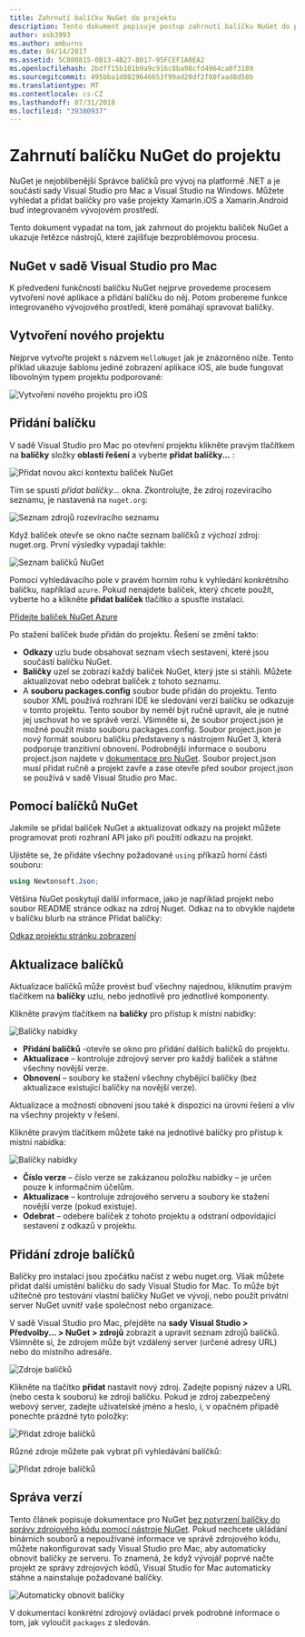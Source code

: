 ```yaml
---
title: Zahrnutí balíčku NuGet do projektu
description: Tento dokument popisuje postup zahrnutí balíčku NuGet do projektu Xamarin. Provede hledání a stahování balíčku, jakož i představení funkcí integrace integrovaného vývojového prostředí.
author: asb3993
ms.author: amburns
ms.date: 04/14/2017
ms.assetid: 5C800815-0B13-4B27-B017-95FCEF1A0EA2
ms.openlocfilehash: 2bdff15b101b9a9c916c8ba98cfd4964ca0f3189
ms.sourcegitcommit: 495bba1d8029646653f99ad20df2f80faad8d58b
ms.translationtype: MT
ms.contentlocale: cs-CZ
ms.lasthandoff: 07/31/2018
ms.locfileid: "39380937"
---
```

# <a name="including-a-nuget-package-in-your-project"></a>Zahrnutí balíčku NuGet do projektu

NuGet je nejoblíbenější Správce balíčků pro vývoj na platformě .NET a je součástí sady Visual Studio pro Mac a Visual Studio na Windows. Můžete vyhledat a přidat balíčky pro vaše projekty Xamarin.iOS a Xamarin.Android buď integrovaném vývojovém prostředí.

Tento dokument vypadat na tom, jak zahrnout do projektu balíček NuGet a ukazuje řetězce nástrojů, které zajišťuje bezproblémovou procesu.

## <a name="nuget-in-visual-studio-for-mac"></a>NuGet v sadě Visual Studio pro Mac

K předvedení funkčnosti balíčku NuGet nejprve provedeme procesem vytvoření nové aplikace a přidání balíčku do něj. Potom probereme funkce integrovaného vývojového prostředí, které pomáhají spravovat balíčky.

## <a name="create-a-new-project"></a>Vytvoření nového projektu

Nejprve vytvořte projekt s názvem `HelloNuget` jak je znázorněno níže. Tento příklad ukazuje šablonu jediné zobrazení aplikace iOS, ale bude fungovat libovolným typem projektu podporované:

![Vytvoření nového projektu pro iOS](media/nuget-walkthrough-NewProject.png)

## <a name="adding-a-package"></a>Přidání balíčku

V sadě Visual Studio pro Mac po otevření projektu klikněte pravým tlačítkem na **balíčky** složky **oblasti řešení** a vyberte **přidat balíčky...** :

![Přidat novou akci kontextu balíček NuGet](media/nuget-walkthrough-PackagesMenu.png)

Tím se spustí _přidat balíčky..._  okna. Zkontrolujte, že zdroj rozevíracího seznamu, je nastavená na `nuget.org`:

![Seznam zdrojů rozevíracího seznamu](media/nuget-walkthrough-Source.png)

Když balíček otevře se okno načte seznam balíčků z výchozí zdroj: nuget.org. První výsledky vypadají takhle:

![Seznam balíčků NuGet](media/nuget-walkthrough-AddPackages1.png)

Pomocí vyhledávacího pole v pravém horním rohu k vyhledání konkrétního balíčku, například `azure`. Pokud nenajdete balíček, který chcete použít, vyberte ho a klikněte **přidat balíček** tlačítko a spusťte instalaci.


[Přidejte balíček NuGet Azure](media/nuget-walkthrough-AddPackages2.png)

Po stažení balíček bude přidán do projektu. Řešení se změní takto:

* **Odkazy** uzlu bude obsahovat seznam všech sestavení, které jsou součástí balíčku NuGet.
* **Balíčky** uzel se zobrazí každý balíček NuGet, který jste si stáhli. Můžete aktualizovat nebo odebrat balíček z tohoto seznamu.
* A **souboru packages.config** soubor bude přidán do projektu. Tento soubor XML používá rozhraní IDE ke sledování verzí balíčku se odkazuje v tomto projektu. Tento soubor by neměl být ručně upravit, ale je nutné jej uschovat ho ve správě verzí. Všimněte si, že soubor project.json je možné použít místo souboru packages.config. Soubor project.json je nový formát souboru balíčku představeny s nástrojem NuGet 3, která podporuje tranzitivní obnovení. Podrobnější informace o souboru project.json najdete v [dokumentace pro NuGet](http://docs.microsoft.com/NuGet/Schema/Project-Json). Soubor project.json musí přidat ručně a projekt zavře a zase otevře před soubor project.json se používá v sadě Visual Studio pro Mac.

## <a name="using-nuget-packages"></a>Pomocí balíčků NuGet

Jakmile se přidal balíček NuGet a aktualizovat odkazy na projekt můžete programovat proti rozhraní API jako při použití odkazu na projekt.

Ujistěte se, že přidáte všechny požadované `using` příkazů horní části souboru:

```csharp
using Newtonsoft.Json;
```

Většina NuGet poskytují další informace, jako je například projekt nebo soubor README stránce odkaz na zdroj Nuget. Odkaz na to obvykle najdete v balíčku blurb na stránce Přidat balíčky:

[Odkaz projektu stránku zobrazení](media/nuget-walkthrough-project-page.png)

<a name="Package_Updates" class="injected"></a>

## <a name="package-updates"></a>Aktualizace balíčků

Aktualizace balíčků může provést buď všechny najednou, kliknutím pravým tlačítkem na **balíčky** uzlu, nebo jednotlivě pro jednotlivé komponenty.

Klikněte pravým tlačítkem na **balíčky** pro přístup k místní nabídky:

![Balíčky nabídky](media/nuget-walkthrough-PackagesMenu.png)

*   **Přidání balíčků** -otevře se okno pro přidání dalších balíčků do projektu.
*   **Aktualizace** – kontroluje zdrojový server pro každý balíček a stáhne všechny novější verze.
*   **Obnovení** – soubory ke stažení všechny chybějící balíčky (bez aktualizace existující balíčky na novější verze).

Aktualizace a možnosti obnovení jsou také k dispozici na úrovni řešení a vliv na všechny projekty v řešení. 

Klikněte pravým tlačítkem můžete také na jednotlivé balíčky pro přístup k místní nabídka:

![Balíčky nabídky](media/nuget-walkthrough-PackageMenu.png)

*   **Číslo verze** – číslo verze se zakázanou položku nabídky – je určen pouze k informačním účelům.
*   **Aktualizace** – kontroluje zdrojového serveru a soubory ke stažení novější verze (pokud existuje).
*   **Odebrat** – odebere balíček z tohoto projektu a odstraní odpovídající sestavení z odkazů v projektu.


## <a name="adding-package-sources"></a>Přidání zdroje balíčků

Balíčky pro instalaci jsou zpočátku načíst z webu nuget.org. Však můžete přidat další umístění balíčku do sady Visual Studio for Mac. To může být užitečné pro testování vlastní balíčky NuGet ve vývoji, nebo použít privátní server NuGet uvnitř vaše společnost nebo organizace.

V sadě Visual Studio pro Mac, přejděte na **sady Visual Studio > Předvolby... > NuGet > zdrojů** zobrazit a upravit seznam zdrojů balíčků. Všimněte si, že zdrojem může být vzdálený server (určené adresy URL) nebo do místního adresáře. 

![Zdroje balíčků](media/nuget-walkthrough-PackageSource.png)

Klikněte na tlačítko **přidat** nastavit nový zdroj. Zadejte popisný název a URL (nebo cesta k souboru) ke zdroji balíčku. Pokud je zdroj zabezpečený webový server, zadejte uživatelské jméno a heslo, i, v opačném případě ponechte prázdné tyto položky:

![Přidat zdroje balíčků](media/nuget-walkthrough-PackageSource2.png)

Různé zdroje můžete pak vybrat při vyhledávání balíčků:

![Přidat zdroje balíčků](media/nuget-walkthrough-PackageSource3.png)

## <a name="version-control"></a>Správa verzí

Tento článek popisuje dokumentace pro NuGet [bez potvrzení balíčky do správy zdrojového kódu pomocí nástroje NuGet](https://docs.microsoft.com/nuget/consume-packages/packages-and-source-control). Pokud nechcete ukládání binárních souborů a nepoužívané informace ve správě zdrojového kódu, můžete nakonfigurovat sady Visual Studio pro Mac, aby automaticky obnovit balíčky ze serveru. To znamená, že když vývojář poprvé načte projekt ze správy zdrojových kódů, Visual Studio for Mac automaticky stáhne a nainstaluje požadované balíčky.

![Automaticky obnovit balíčky](media/nuget-walkthrough-AutoRestore.png)

V dokumentaci konkrétní zdrojový ovládací prvek podrobné informace o tom, jak vyloučit `packages` z sledován.

